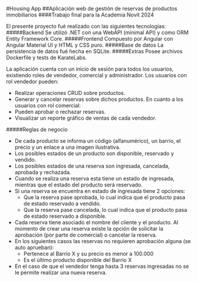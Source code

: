 #Housing App
##Aplicación web de gestión de reservas de productos inmobiliarios
####Trabajo final para la Academia Novit 2024

El presente proyecto fué realizado con las siguientes tecnologías:
#####Backend
Se utilizó .NET con una WebAPI (minimal API) y como ORM Entity Framework Core.
#####Frontend
Compuesto por Angular con Angular Material UI y HTML y CSS puro.
#####Base de datos
La persistencia de datos fué hecha en SQLite.
#####Extras
Posee archivos Dockerfile y tests de KarateLabs.

La aplicación cuenta con un inicio de sesión para todos los usuarios, existiendo roles de vendedor, comercial y administrador.
Los usuarios con rol vendedor pueden:
- Realizar operaciones CRUD sobre productos.
- Generar y cancelar reservas sobre dichos productos.
En cuanto a los usuarios con rol comercial:
- Pueden aprobar o rechazar reservas.
- Visualizar un reporte gráfico de ventas de cada vendedor.

#####Reglas de negocio
- De cada producto se informa un código (alfanumérico), un barrio, el precio y un enlace a una imagen ilustrativa.
- Los posibles estados de un producto son disponible, reservado y vendido.
- Los posibles estados de una reserva son ingresada, cancelada, aprobada y rechazada.
- Cuando se realiza una reserva esta tiene un estado de ingresada, mientras que el estado del producto será reservado.
- Si una reserva se encuentra en estado de ingresada tiene 2 opciones:
    - Que la reserva pase aprobada, lo cual indica que el producto pasa de estado reservado a vendido.
    - Que la reserva pase cancelada, lo cual indica que el producto pasa de estado reservado a disponible.
- Cada reserva tiene asociado el nombre del cliente y el producto. Al momento de crear una reserva existe la opción de solicitar la aprobación (por parte de comercial) o cancelar la reserva.
- En los siguientes casos las reservas no requieren aprobación alguna (se auto aprueban):
    - Pertenece al Barrio X y su precio es menor a 100.000
    - Es el último producto disponible del Barrio X
- En el caso de que el vendedor tenga hasta 3 reservas ingresadas no se le permite realizar una nueva reserva.
